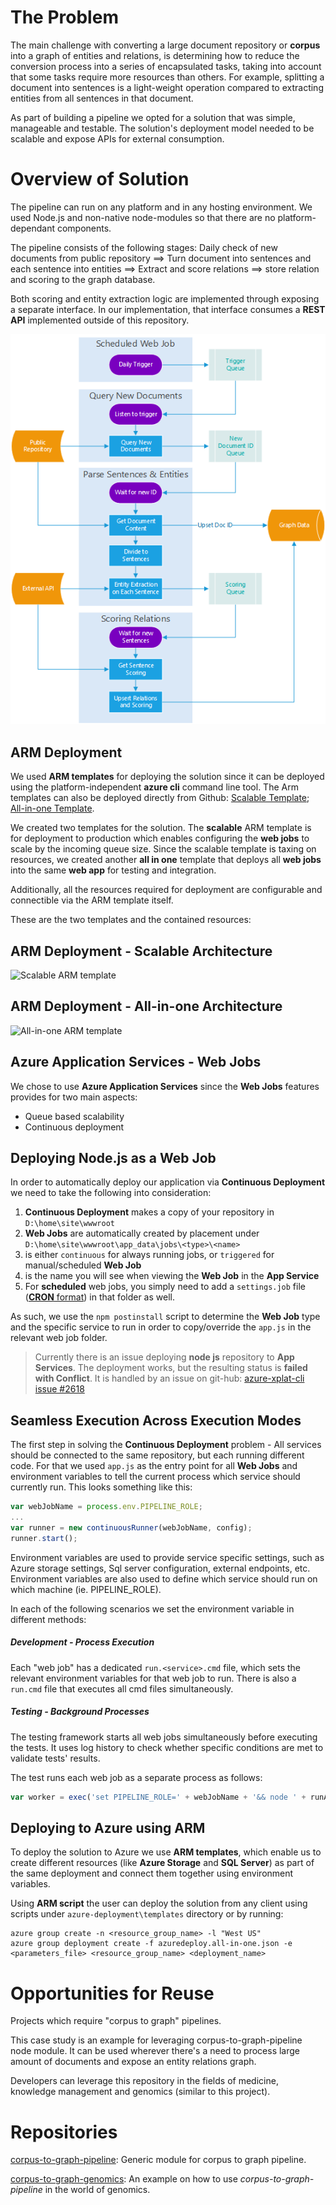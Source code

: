# The Problem
The main challenge with converting a large document repository or **corpus** into a graph of entities and relations, is determining how to reduce the conversion process into a series of encapsulated tasks, taking into account that some tasks require more resources than others. 
For example, splitting a document into sentences is a light-weight operation compared to extracting entities from all sentences in that document.

As part of building a pipeline we opted for a solution that was simple, manageable and testable.
The solution's deployment model needed to be scalable and expose APIs for external consumption.

# Overview of Solution
The pipeline can run on any platform and in any hosting environment. 
We used Node.js and non-native node-modules so that there are no platform-dependant components.

The pipeline consists of the following stages: 
Daily check of new documents from public repository ==> Turn document into sentences and each sentence into entities ==> Extract and score relations ==> store relation and scoring to the graph database.

Both scoring and entity extraction logic are implemented through exposing a separate interface. 
In our implementation, that interface consumes a **REST API** implemented outside of this repository.

![Pipeline architecture][architecture]

## ARM Deployment
We used **ARM templates** for deploying the solution since it can be deployed using the platform-independent **azure cli** command line tool. 
The Arm templates can also be deployed directly from Github:
[Scalable Template][scalable-template]; [All-in-one Template][all-in-one-template].

We created two templates for the solution. 
The **scalable** ARM template is for deployment to production which enables configuring the **web jobs** to scale by the incoming queue size. 
Since the scalable template is taxing on resources, we created another **all in one** template that deploys all **web jobs** into the same **web app** for testing and integration.

Additionally, all the resources required for deployment are configurable and connectible via the ARM template itself.

These are the two templates and the contained resources:

## ARM Deployment - Scalable Architecture
![Scalable ARM template][scalable-architecture]

## ARM Deployment - All-in-one Architecture
![All-in-one ARM template][all-in-one-architecture]

## Azure Application Services - Web Jobs
We chose to use **Azure Application Services** since the **Web Jobs** features provides for two main aspects:

* Queue based scalability
* Continuous deployment

## Deploying Node.js as a Web Job
In order to automatically deploy our application via **Continuous Deployment** we need to take the following into consideration:

1. **Continuous Deployment** makes a copy of your repository in `D:\home\site\wwwroot`
2. **Web Jobs** are automatically created by placement under `D:\home\site\wwwroot\app_data\jobs\<type>\<name>`
3. <type> is either `continuous` for always running jobs, or `triggered` for manual/scheduled **Web Job**
4. <name> is the name you will see when viewing the **Web Job** in the **App Service**
5. For **scheduled** web jobs, you simply need to add a `settings.job` file ([**CRON** format][cron-format]) in that folder as well.

As such, we use the `npm postinstall` script to determine the **Web Job** type and the specific service to run in order to copy/override the `app.js` in the relevant web job folder.

> Currently there is an issue deploying **node js** repository to **App Services**. The deployment works, but the resulting status is **failed with Conflict**. It is handled by an issue on git-hub: [azure-xplat-cli issue #2618](https://github.com/Azure/azure-xplat-cli/issues/2618)

## Seamless Execution Across Execution Modes
The first step in solving the **Continuous Deployment** problem - All services should be connected to the same repository, but each running different code.
For that we used `app.js` as the entry point for all **Web Jobs** and environment variables to tell the current process which service should currently run. This looks something like this:

```js
var webJobName = process.env.PIPELINE_ROLE;
...
var runner = new continuousRunner(webJobName, config);
runner.start();
```

Environment variables are used to provide service specific settings, such as Azure storage settings, Sql server configuration, external endpoints, etc. 
Environment variables are also used to define which service should run on which machine (ie. PIPELINE_ROLE).

In each of the following scenarios we set the environment variable in different methods:
##### Development - Process Execution
Each "web job" has a dedicated `run.<service>.cmd` file, which sets the relevant environment variables for that web job to run. 
There is also a `run.cmd` file that executes all cmd files simultaneously.

##### Testing - Background Processes
The testing framework starts all web jobs simultaneously before executing the tests. 
It uses log history to check whether specific conditions are met to validate tests' results.

The test runs each web job as a separate process as follows:

```js
var worker = exec('set PIPELINE_ROLE=' + webJobName + '&& node ' + runAppJSPath);
```

## Deploying to Azure using ARM
To deploy the solution to Azure we use **ARM templates**, which enable us to create different resources (like **Azure Storage** and **SQL Server**) as part of the same deployment and connect them together using environment variables.

Using **ARM script** the user can deploy the solution from any client using scripts under `azure-deployment\templates` directory or by running:

```
azure group create -n <resource_group_name> -l "West US"
azure group deployment create -f azuredeploy.all-in-one.json -e <parameters_file> <resource_group_name> <deployment_name>
```

# Opportunities for Reuse
Projects which require "corpus to graph" pipelines.
 
This case study is an example for leveraging corpus-to-graph-pipeline node module.
It can be used wherever there's a need to process large amount of documents and expose an entity relations graph.

Developers can leverage this repository in the fields of medicine, knowledge management and genomics (similar to this project). 

# Repositories
[corpus-to-graph-pipeline][corpus-to-graph-pipeline]: Generic module for corpus to graph pipeline.

[corpus-to-graph-genomics][corpus-to-graph-genomics]: An example on how to use _corpus-to-graph-pipeline_ in the world of genomics.

[//]: # (Links section)
    
   [azure-cli]: <https://azure.microsoft.com/en-us/documentation/articles/xplat-cli-install/>
    
   [corpus-to-graph-pipeline]: <https://github.com/CatalystCode/corpus-to-graph-pipeline>
   [corpus-to-graph-genomics]: <https://github.com/CatalystCode/corpus-to-graph-genomics>
    
   [cron-format]: <http://www.nncron.ru/help/EN/working/cron-format.htm>
   
   [scalable-architecture]: <{{site.baseurl}}/images/2016-04-13-Developing-a-Node.js-Deployable-Pipeline/resource-architecture.png>
   [all-in-one-architecture]: <{{site.baseurl}}/images/2016-04-13-Developing-a-Node.js-Deployable-Pipeline/resource-architecture-aio.png>
   
   [scalable-template]: <https://github.com/CatalystCode/corpus-to-graph-genomics/tree/master/azure-deployment/Templates/scalable>
   [all-in-one-template]: <https://github.com/CatalystCode/corpus-to-graph-genomics/tree/master/azure-deployment/Templates/all-in-one>
   
   [architecture]: <https://raw.githubusercontent.com/CatalystCode/corpus-to-graph-pipeline/readme-updates/docs/images/architecture.png>